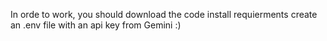 In orde to work, you should download the code
install requierments
create an .env file with an api key from Gemini :)

